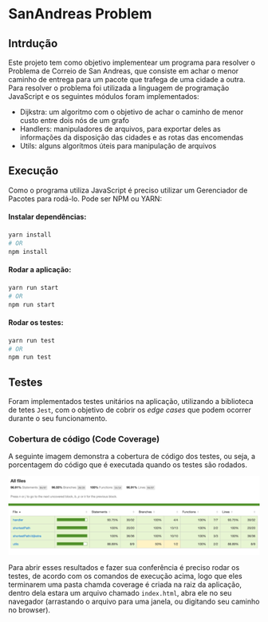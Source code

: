 # SanAndreas Problem
  
## Intrdução

Este projeto tem como objetivo implementear um programa para resolver o Problema de Correio de San Andreas, que consiste em achar o menor caminho de entrega para um pacote que trafega de uma cidade a outra.
Para resolver o problema foi utilizada a linguagem de programação JavaScript e os seguintes módulos foram implementados:
- Dijkstra: um algoritmo com o objetivo de achar o caminho de menor custo entre dois nós de um grafo
- Handlers: manipuladores de arquivos, para exportar deles as informações da disposição das cidades e as rotas das encomendas
- Utils: alguns algorítmos úteis para manipulação de arquivos
  
## Execução
Como o programa utiliza JavaScript é preciso utilizar um Gerenciador de Pacotes para rodá-lo. Pode ser NPM ou YARN:
  
#### Instalar dependências:
```bash
yarn install
# OR
npm install
```
  
#### Rodar a aplicação:
```bash
yarn run start
# OR
npm run start
```
  
#### Rodar os testes:
```bash
yarn run test
# OR
npm run test
```
  
## Testes
Foram implementados testes unitários na aplicação, utilizando a biblioteca de tetes `Jest`, com o objetivo de cobrir os _edge cases_ que podem ocorrer durante o seu funcionamento.

### Cobertura de código (Code Coverage)
A seguinte imagem demonstra a cobertura de código dos testes, ou seja, a porcentagem do código que é executada quando os testes são rodados.
  
![Cobertura do código pelos testes](docs/img/code-coverage.png)
  
Para abrir esses resultados e fazer sua conferência é preciso rodar os testes, de acordo com os comandos de execução acima, logo que eles terminarem uma pasta chamda coverage é criada na raiz da aplicação, dentro dela estara um arquivo chamado `index.html`, abra ele no seu navegador (arrastando o arquivo para uma janela, ou digitando seu caminho no browser).
  